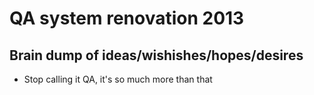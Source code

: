 # QA system renovation 2013

## Brain dump of ideas/wishishes/hopes/desires
* Stop calling it QA, it's so much more than that